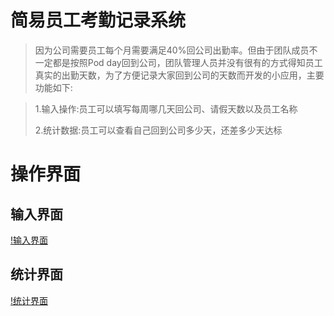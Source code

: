 # 简易员工考勤记录系统
> 因为公司需要员工每个月需要满足40%回公司出勤率。但由于团队成员不一定都是按照Pod day回到公司，团队管理人员并没有很有的方式得知员工真实的出勤天数，为了方便记录大家回到公司的天数而开发的小应用，主要功能如下:

>1.输入操作:员工可以填写每周哪几天回公司、请假天数以及员工名称
>
>2.统计数据:员工可以查看自己回到公司多少天，还差多少天达标


# 操作界面

## 输入界面
[!输入界面](doc/input.png)

## 统计界面
[!统计界面](doc/stats.png)